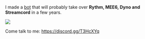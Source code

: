 I made a [bot](slio.github.io) that will probably take over **Rythm, MEE6, Dyno and Streamcord** in a few years.

<p>
  <img src="https://cdn.discordapp.com/attachments/725017368450826350/735800910373978132/image.png" img>
</p>

Come talk to me: https://discord.gg/T3HcXYq
